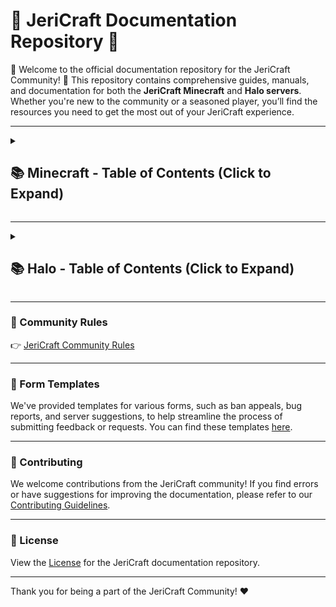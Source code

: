 # 📝 JeriCraft Documentation Repository 📝

🌟 Welcome to the official documentation repository for the JeriCraft Community! 🌟 This repository contains comprehensive guides, manuals, and documentation for both the **JeriCraft Minecraft** and **Halo servers**. Whether you're new to the community or a seasoned player, you’ll find the resources you need to get the most out of your JeriCraft experience.

---

<details>
  <summary><h2>📚 Minecraft - Table of Contents (Click to Expand)</h2></summary>

1. **[About The Server](MINECRAFT/about-the-server/About.md)**
2. **[Getting Started](MINECRAFT/guides/GettingStarted.md)**
3. **[Ranks and Commands](MINECRAFT/commands)**
   - **[Player Commands](MINECRAFT/commands/PLAYER-COMMANDS.md)**
   - **[Staff Commands](MINECRAFT/commands/STAFF-COMMANDS.md)**
   - **[Perk Commands](MINECRAFT/commands/PERK-COMMANDS.md)**
4. **[Server Features](MINECRAFT/features)**
   - **[Main Features](MINECRAFT/features/Main.md)**
   - **[Additional Features](MINECRAFT/features/AdditionalFeatures.md)**
5. **[Guides](MINECRAFT/guides)**
   - **[AuctionHouse](MINECRAFT/guides/AuctionHouse.md)**
   - **[ChestShop](MINECRAFT/guides/ChestShop.md)**
   - **[Economy](MINECRAFT/guides/Economy.md)**
   - **[Jobs](MINECRAFT/guides/Jobs.md)**
   - **[LevelledMobs](MINECRAFT/guides/LevelledMobs.md)**
   - **[mcMMO](MINECRAFT/guides/mcMMO.md)**
   - **[RealisticSeasons](MINECRAFT/guides/RealisticSeasons.md)**
   - **[Regions](MINECRAFT/guides/Regions.md)**
   - **[Slimefun](MINECRAFT/guides/Slimefun.md)**
6. **[Perks / Webstore](MINECRAFT/webstore)**
7. **Forms and Applications**
   - **[Ban Appeal](https://github.com/Chalwk77/JeriCraftDocs/issues/new?assignees=Chalwk77&labels=Ban+Appeal&projects=&template=ban-appeal.yaml&title=Ban+Appeal+for%3A+%3Cname%3E)**
   - **[Bug Report](https://github.com/Chalwk77/JeriCraftDocs/issues/new?assignees=Chalwk77&labels=Bug%2CNeeds+Triage&projects=&template=bug-report.yaml&title=%5BBUG%5D+%3Ctitle%3E)**
   - **[Builder Application](https://github.com/Chalwk77/JeriCraftDocs/issues/new?assignees=Chalwk77&labels=Builder+Application&projects=&template=builder-application.yaml&title=Builder+Application+for%3A+%3Cname%3E)**
   - **[Submit a Complaint](https://github.com/Chalwk77/JeriCraftDocs/issues/new?assignees=Chalwk77&labels=Complaint&projects=&template=complaints.yaml&title=%5BCOMPLAINT%5D+%3Ctitle%3E)**
   - **[Report a Player](https://github.com/Chalwk77/JeriCraftDocs/issues/new?assignees=Chalwk77&labels=Report&projects=&template=player-report.yaml&title=%5BREPORT%5D+%3Coffender%3E)**
   - **[Server Suggestions](https://github.com/Chalwk77/JeriCraftDocs/issues/new?assignees=Chalwk77&labels=Suggestion&projects=&template=server-suggestions.yaml&title=SUGGESTION%3A+%3Ctitle%3E)**
   - **[Staff Application](https://github.com/Chalwk77/JeriCraftDocs/issues/new?assignees=Chalwk77&labels=staff-application%2Cpending%2Cawaiting-review%2Cawaiting-interview&projects=&template=staff-application.yaml&title=Staff+Application+-+%5BYour+Name%5D)**
8. **[Contributing](CONTRIBUTING.md)**
9. **[License](LICENCE.md)**

</details>

---

<details>
  <summary><h2>📚 Halo - Table of Contents (Click to Expand)</h2></summary>

1. **Divide & Conquer** – **jericraft.net:2301**
2. **Gun Game** – **jericraft.net:2302**
3. **Hunter Prey** – **jericraft.net:2303**
4. **Kill Confirmed** – **jericraft.net:2304**
5. **Market** – **jericraft.net:2305**
6. **Melee Attack** – **jericraft.net:2306**
7. **One In The Chamber** – **jericraft.net:2307**
8. **Rooster CTF** – **jericraft.net:2308**
9. **Sabotage** – **jericraft.net:2309**
10. **Snipers Dream Team Mod** – **jericraft.net:2310**
11. **Tag** – **jericraft.net:2311**
12. **Team Defender** – **jericraft.net:2312**
13. **Zombies** – **jericraft.net:2313**

</details>

---

### 📜 Community Rules
👉 [JeriCraft Community Rules](policies/Community-Rules.md)

---

### 📝 Form Templates
We've provided templates for various forms, such as ban appeals, bug reports, and server suggestions, to help streamline the process of submitting feedback or requests. You can find these templates [here](https://github.com/Chalwk77/JeriCraftDocs/issues/new/choose).

---

### 🤝 Contributing
We welcome contributions from the JeriCraft community! If you find errors or have suggestions for improving the documentation, please refer to our [Contributing Guidelines](CONTRIBUTING.md).

---

### 📄 License
View the [License](LICENCE.md) for the JeriCraft documentation repository.

---

Thank you for being a part of the JeriCraft Community! ❤️